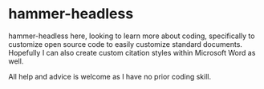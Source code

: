 # hammer-headless

hammer-headless here, looking to learn more about coding, specifically to customize open source code to easily customize standard documents.
Hopefully I can also create custom citation styles within Microsoft Word as well.  

All help and advice is welcome as I have no prior coding skill.
